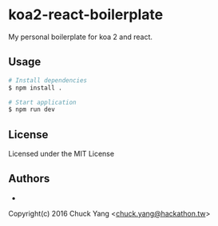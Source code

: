 # koa2-react-boilerplate
My personal boilerplate for koa 2 and react.

## Usage

```bash
# Install dependencies
$ npm install .

# Start application
$ npm run dev
```

## License
Licensed under the MIT License

## Authors
-
Copyright(c) 2016 Chuck Yang <<chuck.yang@hackathon.tw>>
